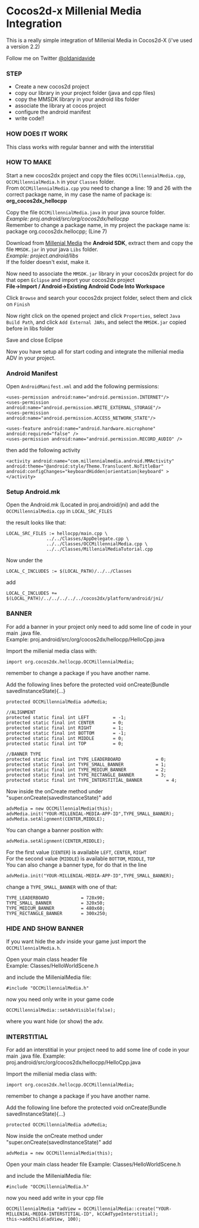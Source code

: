 Cocos2d-x Millenial Media Integration
======================

This is a really simple integration of Millenial Media in Cocos2d-X (i've used a version 2.2)

Follow me on Twitter <a href="https://twitter.com/oldanidavide" target="_blank">@oldanidavide</a>

### STEP

  * Create a new cocos2d project
  * copy our library in your project folder (java and cpp files)
  * copy the MMSDK library in your android libs folder
  * associate the library at cocos project
  * configure the android manifest
  * write code!!


### HOW DOES IT WORK

This class works with regular banner and with the interstitial

### HOW TO MAKE

Start a new cocos2dx project and copy the files `OCCMillennialMedia.cpp`, `OCCMillennialMedia.h` in your `Classes` folder.<br/>
From `OCCMillennialMedia.cpp` you need to change a line: 19 and 26 with the correct package name, in my case the name of package is: <b>org_cocos2dx_hellocpp </b>

Copy the file `OCCMillennialMedia.java` in your java source folder.<br/>
<i>Example: proj.android/src/org/cocos2dx/hellocpp<br/></i>
Remember to change a package name, in my project the package name is: package org.cocos2dx.hellocpp; (Line 7)<br/>

Download from <a target="_blank" href="http://www.millennialmedia.com/">Millenial Media</a> the <b>Android SDK</b>, extract them and copy the file `MMSDK.jar` in your java `Libs` folder.<br>
<i>Example: project.android/libs</i><br/>
If the folder doesn't exist, make it.

Now need to associate the `MMSDK.jar` library in your cocos2dx project for do that open `Eclipse` and import your cocos2dx project<br/>
<b>File->Import / Android->Existing Android Code Into Workspace</b>

Click `Browse` and search your cocos2dx project folder, select them and click on `Finish`

Now right click on the opened project and click `Properties`, select `Java Build Path`, and click `Add External JARs`, 
and select the `MMSDK.jar` copied before in libs folder 

Save and close Eclipse

Now you have setup all for start coding and integrate the millenial media ADV in your project.

### Android Manifest

Open `AndroidManifest.xml` and add the following permissions:

    <uses-permission android:name="android.permission.INTERNET"/>
    <uses-permission android:name="android.permission.WRITE_EXTERNAL_STORAGE"/>
    <uses-permission android:name="android.permission.ACCESS_NETWORK_STATE"/>
        
    <uses-feature android:name="android.hardware.microphone" android:required="false" />
    <uses-permission android:name="android.permission.RECORD_AUDIO" />

then add the following activity

    <activity android:name="com.millennialmedia.android.MMActivity" android:theme="@android:style/Theme.Translucent.NoTitleBar" android:configChanges="keyboardHidden|orientation|keyboard" ></activity>     

### Setup Android.mk

Open the Android.mk (Located in proj.android/jni) and add the `OCCMillennialMedia.cpp` in `LOCAL_SRC_FILES`

the result looks like that:

	LOCAL_SRC_FILES := hellocpp/main.cpp \
                   ../../Classes/AppDelegate.cpp \
                   ../../Classes/OCCMillennialMedia.cpp \
                   ../../Classes/MillenialMediaTutorial.cpp


Now under the 

	LOCAL_C_INCLUDES := $(LOCAL_PATH)/../../Classes

add	
	
	LOCAL_C_INCLUDES += $(LOCAL_PATH)/../../../../../cocos2dx/platform/android/jni/


### BANNER

For add a banner in your project only need to add some line of code in your main .java file.<br/>
Example: proj.android/src/org/cocos2dx/hellocpp/HelloCpp.java

Import the millenial media class with:

	import org.cocos2dx.hellocpp.OCCMillennialMedia;

remember to change a package if you have another name.

Add the following lines before the protected void onCreate(Bundle savedInstanceState){...}

    protected OCCMillennialMedia advMedia;

    //ALIGNMENT
    protected static final int LEFT         = -1;
    protected static final int CENTER       = 0;
    protected static final int RIGHT        = 1;    
    protected static final int BOTTOM       = -1;    
    protected static final int MIDDLE       = 0;    
    protected static final int TOP          = 0;        

    //BANNER TYPE
    protected static final int TYPE_LEADERBOARD            	= 0;
    protected static final int TYPE_SMALL_BANNER         	= 1;
    protected static final int TYPE_MEDIUM_BANNER       	= 2;    
    protected static final int TYPE_RECTANGLE_BANNER       	= 3;    
    protected static final int TYPE_INTERSTITIAL_BANNER     	= 4;

Now inside the onCreate method under "super.onCreate(savedInstanceState)" add

	advMedia = new OCCMillennialMedia(this);
	advMedia.init("YOUR-MILLENIAL-MEDIA-APP-ID",TYPE_SMALL_BANNER);		
	advMedia.setAlignment(CENTER,MIDDLE);


You can change a banner position with:
    
    advMedia.setAlignment(CENTER,MIDDLE);
    
For the first value (`CENTER`) is available `LEFT`, `CENTER`, `RIGHT`<br/>
For the second value (`MIDDLE`) is available `BOTTOM`, `MIDDLE`, `TOP`
<br/>
You can also change a banner type, for do that in the line 

	advMedia.init("YOUR-MILLENIAL-MEDIA-APP-ID",TYPE_SMALL_BANNER);
	
change a `TYPE_SMALL_BANNER` with one of that:

    TYPE_LEADERBOARD            = 728x90;
    TYPE_SMALL_BANNER         	= 320x50;
    TYPE_MEDIUM_BANNER       	= 480x60;    
    TYPE_RECTANGLE_BANNER       = 300x250;    


### HIDE AND SHOW BANNER

If you want hide the adv inside your game just import the `OCCMillennialMedia.h`.

Open your main class header file<br/> 
Example: Classes/HelloWorldScene.h<br>

and include the MillenialMedia file: 

`#include "OCCMillennialMedia.h"`

now you need only write in your game code

`OCCMillennialMedia::setAdvVisible(false);`

where you want hide (or show) the adv.


### INTERSTITIAL

For add an interstitial in your project need to add some line of code in your main .java file.
Example: proj.android/src/org/cocos2dx/hellocpp/HelloCpp.java

Import the millenial media class with:

	import org.cocos2dx.hellocpp.OCCMillennialMedia;

remember to change a package if you have another name.

Add the following line before the protected void onCreate(Bundle savedInstanceState){...}

    protected OCCMillennialMedia advMedia;

Now inside the onCreate method under "super.onCreate(savedInstanceState)" add

	advMedia = new OCCMillennialMedia(this);

Open your main class header file 
Example: Classes/HelloWorldScene.h

and include the MillenialMedia file:

	#include "OCCMillennialMedia.h"

now you need add write in your cpp file

	OCCMillennialMedia *adView = OCCMillennialMedia::create("YOUR-MILLENIAL-MEDIA-INTERSTITIAL-ID", kCCAdTypeInterstitial);
	this->addChild(adView, 100);


